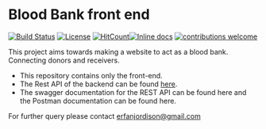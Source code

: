 # Blood Bank front end

[![Build Status](https://travis-ci.com/sayederfanarefin/blood-bank-front-end.png?branch=master)](https://travis-ci.com/sayederfanarefin/blood-bank-front-end) [![License](https://img.shields.io/badge/License-Apache%202.0-blue.svg)](https://opensource.org/licenses/Apache-2.0) [![HitCount](http://hits.dwyl.io/sayederfanarefin/blood-bank-front-end.svg)](http://hits.dwyl.io/sayederfanarefin/blood-bank-front-end)[![Inline docs](http://inch-ci.org/github/sayederfanarefin/blood-bank-front-end.svg?branch=master)](http://inch-ci.org/github/sayederfanarefin/blood-bank-front-end) [![contributions welcome](https://img.shields.io/badge/contributions-welcome-brightgreen.svg?style=flat)](https://github.com/dwyl/esta/issues)


This project aims towards making a website to act as a blood bank. Connecting donors and receivers. 
* This repository contains only the front-end. 
* The Rest API of the backend can be found [here](https://github.com/sayederfanarefin/blood-bank-backend). 
* The swagger documentation for the REST API can be found here and the Postman documentation can be found here.

For further query please contact erfanjordison@gmail.com

